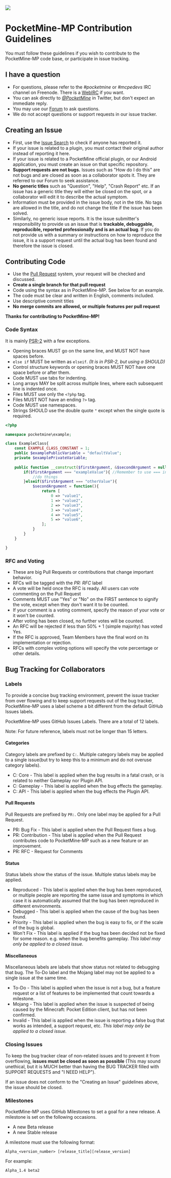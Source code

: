 ![](http://cdn.pocketmine.net/img/PocketMine-MP-h.png)

# PocketMine-MP Contribution Guidelines

You must follow these guidelines if you wish to contribute to the PocketMine-MP code base, or participate in issue tracking.

## I have a question
* For questions, please refer to the _#pocketmine_ or _#mcpedevs_ IRC channel on Freenode. There is a [WebIRC](http://webchat.freenode.net?channels=pocketmine,mcpedevs&uio=d4) if you want.
* You can ask directly to _[@PocketMine](https://twitter.com/PocketMine)_ in Twitter, but don't expect an immediate reply.
* You may use our [Forum](http://forums.pocketmine.net) to ask questions.
* We do not accept questions or support requests in our issue tracker.

## Creating an Issue
 - First, use the [Issue Search](https://github.com/PocketMine/PocketMine-MP/search?ref=cmdform&type=Issues) to check if anyone has reported it.
 - If your issue is related to a plugin, you must contact their original author instead of reporting it here.
 - If your issue is related to a PocketMine official plugin, or our Android application, you must create an issue on that specific repository.
 - **Support requests are not bugs.** Issues such as "How do I do this" are not bugs and are closed as soon as a collaborator spots it. They are referred to our Forum to seek assistance.
 - **No generic titles** such as "Question", "Help", "Crash Report" etc. If an issue has a generic title they will either be closed on the spot, or a collaborator will edit it to describe the actual symptom.
 - Information must be provided in the issue body, not in the title. No tags are allowed in the title, and do not change the title if the issue has been solved.
 - Similarly, no generic issue reports. It is the issue submitter's responsibility to provide us an issue that is **trackable, debuggable, reproducible, reported professionally and is an actual bug**. If you do not provide us with a summary or instructions on how to reproduce the issue, it is a support request until the actual bug has been found and therefore the issue is closed.

## Contributing Code
* Use the [Pull Request](https://github.com/PocketMine/PocketMine-MP/pull/new) system, your request will be checked and discussed.
* __Create a single branch for that pull request__
* Code using the syntax as in PocketMine-MP. See below for an example.
* The code must be clear and written in English, comments included.
* Use descriptive commit titles
* __No merge commits are allowed, or multiple features per pull request__

**Thanks for contributing to PocketMine-MP!**

### Code Syntax

It is mainly [PSR-2](https://github.com/php-fig/fig-standards/blob/master/accepted/PSR-1-basic-coding-standard.md) with a few exceptions.
* Opening braces MUST go on the same line, and MUST NOT have spaces before.
* `else if` MUST be written as `elseif`. _(It is in PSR-2, but using a SHOULD)_
* Control structure keywords or opening braces MUST NOT have one space before or after them.
* Code MUST use tabs for indenting.
* Long arrays MAY be split across multiple lines, where each subsequent line is indented once. 
* Files MUST use only the `<?php` tag.
* Files MUST NOT have an ending `?>` tag.
* Code MUST use namespaces.
* Strings SHOULD use the double quote `"` except when the single quote is required.

```php
<?php 

namespace pocketmine\example;

class ExampleClass{
	const EXAMPLE_CLASS_CONSTANT = 1;
	public $examplePublicVariable = "defaultValue";
	private $examplePrivateVariable;
	
	public function __construct($firstArgument, &$secondArgument = null){
		if($firstArgument === "exampleValue"){ //Remember to use === instead == when possible
			//do things
		}elseif($firstArgument === "otherValue"){
			$secondArgument = function(){
				return [
					0 => "value1",
					1 => "value2",
					2 => "value3",
					3 => "value4",
					4 => "value5",
					5 => "value6",
				];
			}
		}
	}

}
```

### RFC and Voting
* These are big Pull Requests or contributions that change important behavior.
* RFCs will be tagged with the *PR: RFC* label
* A vote will be held once the RFC is ready. All users can vote commenting on the Pull Request
* Comments MUST use "Yes" or "No" on the FIRST sentence to signify the vote, except when they don't want it to be counted.
* If your comment is a voting comment, specify the reason of your vote or it won't be counted.
* After voting has been closed, no further votes will be counted.
* An RFC will be rejected if less than 50% + 1 (simple majority) has voted Yes.
* If the RFC is approved, Team Members have the final word on its implementation or rejection.
* RFCs with complex voting options will specify the vote percentage or other details.


## Bug Tracking for Collaborators

### Labels
To provide a concise bug tracking environment, prevent the issue tracker from over flowing and to keep support requests out of the bug tracker, PocketMine-MP uses a label scheme a bit different from the default GitHub Issues labels.

PocketMine-MP uses GitHub Issues Labels. There are a total of 12 labels.

Note: For future reference, labels must not be longer than 15 letters.

#### Categories
Category labels are prefixed by `C:`. Multiple category labels may be applied to a single issue(but try to keep this to a minimum and do not overuse category labels).
 - C: Core - This label is applied when the bug results in a fatal crash, or is related to neither Gameplay nor Plugin API.
 - C: Gameplay - This label is applied when the bug effects the gameplay.
 - C: API - This label is applied when the bug effects the Plugin API.

#### Pull Requests
Pull Requests are prefixed by `PR:`. Only one label may be applied for a Pull Request.
 - PR: Bug Fix - This label is applied when the Pull Request fixes a bug. 
 - PR: Contribution - This label is applied when the Pull Request contributes code to PocketMine-MP such as a new feature or an improvement.
 - PR: RFC - Request for Comments

#### Status
Status labels show the status of the issue. Multiple status labels may be applied.
 - Reproduced - This label is applied when the bug has been reproduced, or multiple people are reporting the same issue and symptoms in which case it is automatically assumed that the bug has been reproduced in different environments.
 - Debugged - This label is applied when the cause of the bug has been found.
 - Priority - This label is applied when the bug is easy to fix, or if the scale of the bug is global.
 - Won't Fix - This label is applied if the bug has been decided not be fixed for some reason. e.g. when the bug benefits gameplay. *This label may only be applied to a closed issue.*

#### Miscellaneous
Miscellaneous labels are labels that show status not related to debugging that bug. The To-Do label and the Mojang label may not be applied to a single issue at the same time.
 - To-Do - This label is applied when the issue is not a bug, but a feature request or a list of features to be implemented that count towards a milestone.
 - Mojang - This label is applied when the issue is suspected of being caused by the Minecraft: Pocket Edition client, but has not been confirmed.
 - Invalid - This label is applied when the issue is reporting a false bug that works as intended, a support request, etc. *This label may only be applied to a closed issue.*

### Closing Issues
To keep the bug tracker clear of non-related issues and to prevent it from overflowing, **issues must be closed as soon as possible** (This may sound unethical, but it is MUCH better than having the BUG TRACKER filled with SUPPORT REQUESTS and "I NEED HELP").

If an issue does not conform to the "Creating an Issue" guidelines above, the issue should be closed.

### Milestones
PocketMine-MP uses GitHub Milestones to set a goal for a new release. A milestone is set on the following occasions.

 - A new Beta release
 - A new Stable release

A milestone must use the following format:
```
Alpha_<version_number> [release_title][release_version]
```
For example:
```
Alpha_1.4 beta2
```
